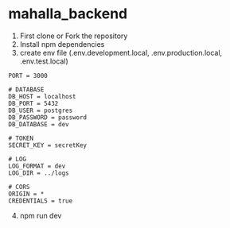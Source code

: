 # mahalla_backend

1. First clone or Fork the repository
2. Install npm dependencies
3. create env file (.env.development.local, .env.production.local, .env.test.local)
```# PORT
PORT = 3000

# DATABASE
DB_HOST = localhost
DB_PORT = 5432
DB_USER = postgres
DB_PASSWORD = password
DB_DATABASE = dev

# TOKEN
SECRET_KEY = secretKey

# LOG
LOG_FORMAT = dev
LOG_DIR = ../logs

# CORS
ORIGIN = *
CREDENTIALS = true
```
4. npm run dev
